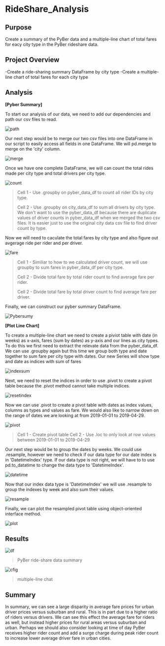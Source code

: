 # RideShare_Analysis

## Purpose

Create a summary of the PyBer data and a multiple-line chart of total fares for eacy city type in the PyBer rideshare data.

## Project Overview

-Create a ride-sharing summary DataFrame by city type
-Create a multiple-line chart of total fares for each city type

## Analysis

**[Pyber Summary]**

To start our analysis of our data, we need to add our dependencies and path our csv files to read.

![path](https://github.com/QQrex/RideShare_Analysis/blob/main/Resources/Load%20dep.PNG)

Our next step would be to merge our two csv files into one DataFrame in our script to easily access all fields in one DataFrame. We will pd.merge to merge on the 'city' column.

![merge](https://github.com/QQrex/RideShare_Analysis/blob/main/Resources/merge%20data.PNG)

Once we have one complete DataFrame, we will can count the total rides made per city type and total drivers per city type.

![count](https://github.com/QQrex/RideShare_Analysis/blob/main/Resources/counts.PNG)
>Cell 1 - Use .groupby on pyber_data_df to count all rider IDs by city type.
>
>Cell 2 - Use .groupby on city_data_df to sum all drivers by city type. We don't want to use the pyber_data_df because there are duplicate values of driver counts in pyber_data_df when we merged the two csv files. It is easier just to use the original city data csv file to find driver count by type.

Now we will need to caculate the total fares by city type and also figure out avgerage ride per rider and per driver.

![fare](https://github.com/QQrex/RideShare_Analysis/blob/main/Resources/fares.PNG)
>Cell 1 - Similiar to how to we calculated driver count, we will use groupby to sum fares in pyber_data_df per city type.
>
>Cell 2 - Divide total fare by total rider count to find average fare per rider.
>
>Cell 2 - Divide total fare by total driver count to find average fare per driver.

Finally, we can construct our pyber summary DataFrame.

![Pybersumy](https://github.com/QQrex/RideShare_Analysis/blob/main/Resources/pyber%20summary%20df.PNG)

**[Plot Line Chart]**

To create a multiple-line chart we need to create a piviot table with date (in weeks) as x-axis, fares (sum by dates) as y-axis and our lines as city types. To do this we first need to extract the relevate data from the pyber_data_df. We can use .groupby again but this time we group both type and date together to sum fare per city type with dates. Our new Series will show type and date as indices with sum of fares

![indexsum](https://github.com/QQrex/RideShare_Analysis/blob/main/Resources/index%20sum.PNG)

Next, we need to reset the indices in order to use .pivot to create a pivot table because the .pivot method cannot take multiple indices.

![resetindex](https://github.com/QQrex/RideShare_Analysis/blob/main/Resources/reset%20index.PNG)

Now we can use .pivot to create a pivot table with dates as index values, columns as types and values as fare. We would also like to narrow down on the range of dates we are looking at from 2019-01-01 to 2019-04-29.

![pivot](https://github.com/QQrex/RideShare_Analysis/blob/main/Resources/pivot%20table.PNG)
>Cell 1 - Create pivot table
>Cell 2 - Use .loc to only look at row values between 2019-01-01 to 2019-04-29

Our next step would be to group the dates by weeks. We could use .resample, however we need to check if our data type for our date index is in 'DatetimeIndex' type. If our data type is not right, we will have to to use pd.to_datatime to change the data type to 'DatetimeIndex'.

![datetime](https://github.com/QQrex/RideShare_Analysis/blob/main/Resources/datetime.PNG)

Now that our index data type is 'DatetimeIndex' we will use .resample to group the indexes by week and also sum their values.

![resample](https://github.com/QQrex/RideShare_Analysis/blob/main/Resources/resample.PNG)

Finally, we can plot the resampled pivot table using object-oriented interface method.

![plot](https://github.com/QQrex/RideShare_Analysis/blob/main/Resources/oo%20plot.PNG)

## Results

![df](https://github.com/QQrex/RideShare_Analysis/blob/main/Analysis/Summary%20DF.PNG)
>PyBer ride-share data summary

![cfig](https://github.com/QQrex/RideShare_Analysis/blob/main/Analysis/ChallengeFig.png)
>multiple-line chat

## Summary

In summary, we can see a large disparity in average fare prices for urban driver prices versus suburban and rural. This is in part due to a higher ratio of riders versus drivers. We can see this effect the average fare for riders as well, but instead higher prices for rural areas versus suburban and urban. Perhaps we should also consider looking at time of day PyBer receives higher rider count and add a surge charge during peak rider count to increase lower average driver fare in urban cities.
